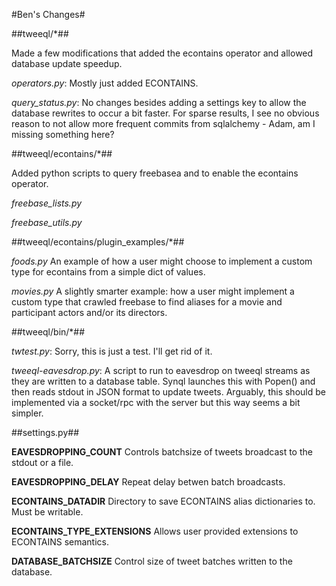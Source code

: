 #Ben's Changes#

##tweeql/*##

Made a few modifications that added the econtains operator and allowed database update speedup.

*operators.py*: Mostly just added ECONTAINS.

*query_status.py*: No changes besides adding a settings key to allow the database rewrites to occur a bit faster. For sparse results, I see no obvious reason to not allow more frequent commits from sqlalchemy - Adam, am I missing something here?

##tweeql/econtains/*##

Added python scripts to query freebasea and to enable the econtains operator.

*freebase_lists.py*

*freebase_utils.py*

##tweeql/econtains/plugin_examples/*##

*foods.py* An example of how a user might choose to implement a custom type for econtains from a simple dict of values.

*movies.py* A slightly smarter example: how a user might implement a custom type that crawled freebase to find aliases for a movie and participant actors and/or its directors.

##tweeql/bin/*##

*twtest.py*: Sorry, this is just a test. I'll get rid of it.

*tweeql-eavesdrop.py*: A script to run to eavesdrop on tweeql streams as they are written to a database table. Synql launches this with Popen() and then reads stdout in JSON format to update tweets. Arguably, this should be implemented via a socket/rpc with the server but this way seems a bit simpler.


##settings.py##

**EAVESDROPPING_COUNT** Controls batchsize of tweets broadcast to the stdout or a file.

**EAVESDROPPING_DELAY** Repeat delay betwen batch broadcasts.

**ECONTAINS_DATADIR** Directory to save ECONTAINS alias dictionaries to. Must be writable.

**ECONTAINS_TYPE_EXTENSIONS** Allows user provided extensions to ECONTAINS semantics.

**DATABASE_BATCHSIZE** Control size of tweet batches written to the database.

